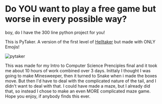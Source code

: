# Do YOU want to play a free game but worse in every possible way?  
boy, do I have the 300 line python project for you!

This is PyTaker. A version of the first level of [Helltaker](https://store.steampowered.com/app/1289310/Helltaker/) but made with ONLY Emojis!

![pytaker](https://github.com/user-attachments/assets/970b87dc-097b-421e-becf-2bec95655290)

This was made for my Intro to Computer Science Prenciples final and it took me about 10 hours of work combined over 3 days. Inittaly I thought I was going to make Minesweeper, then it turned to Snake when i made the boxes move. But then I'd have to deal with the complicated nature of the tail, and I didn't want to deal with that. I could have made a maze, but I already did that, so instead I chose to make an even MORE complicated maze game. Hope you enjoy, if anybody finds this ever. 
